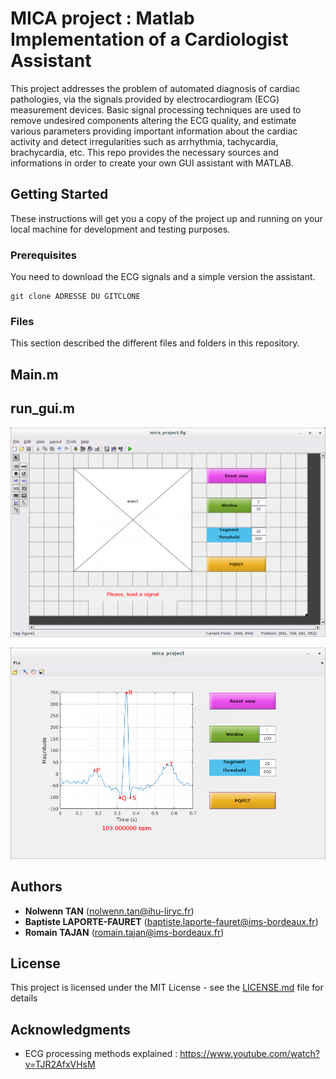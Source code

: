 # MICA project : Matlab Implementation of a Cardiologist Assistant

This project addresses the problem of automated diagnosis of cardiac pathologies, via the signals provided by electrocardiogram (ECG) measurement devices. Basic signal processing techniques are used to remove undesired components altering the ECG quality, and estimate various parameters providing important information about the cardiac activity and detect irregularities such as arrhythmia, tachycardia, brachycardia, etc. This repo provides the necessary sources and informations in order to create your own GUI assistant with MATLAB.

## Getting Started

These instructions will get you a copy of the project up and running on your local machine for development and testing purposes.

### Prerequisites

You need to download the ECG signals and a simple version the assistant.

```
git clone ADRESSE DU GITCLONE
```

### Files

This section described the different files and folders in this repository.

## Main.m

## run_gui.m

![](images/guide.png)

![](images/assistant.png)

## Authors
* **Nolwenn TAN** (nolwenn.tan@ihu-liryc.fr)
* **Baptiste LAPORTE-FAURET** (baptiste.laporte-fauret@ims-bordeaux.fr)
* **Romain TAJAN** (romain.tajan@ims-bordeaux.fr)

## License

This project is licensed under the MIT License - see the [LICENSE.md](LICENSE.md) file for details

## Acknowledgments

* ECG processing methods explained : https://www.youtube.com/watch?v=TJR2AfxVHsM

